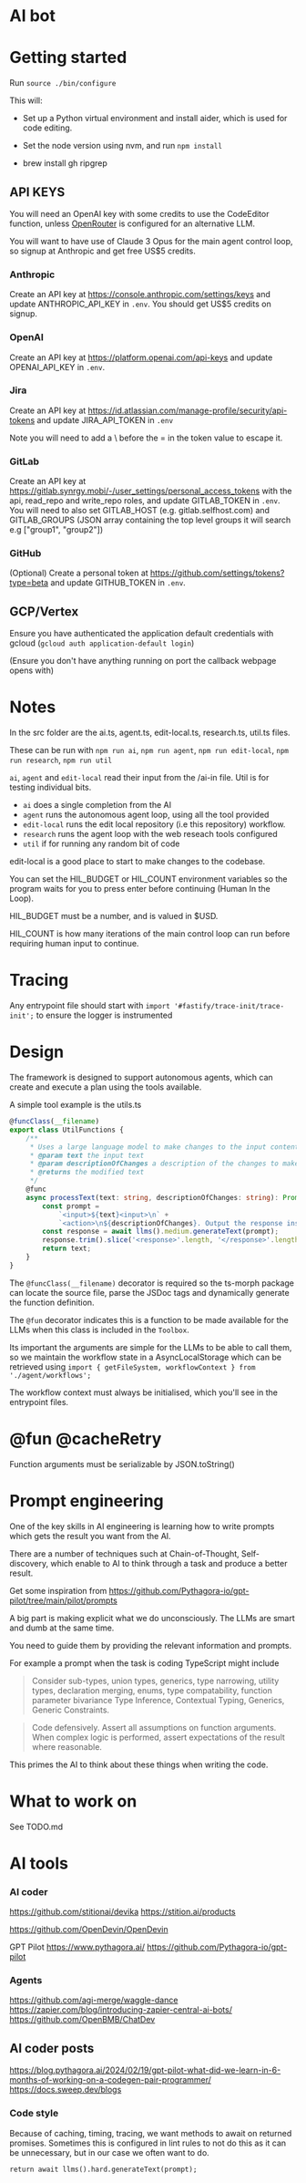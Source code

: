 # AI bot


# Getting started

Run `source ./bin/configure`

This will:
- Set up a Python virtual environment and install aider,
which is used for code editing.
- Set the node version using nvm, and run `npm install`

- brew install gh ripgrep <!-- gh GitHub CLI -->

## API KEYS

You will need an OpenAI key with some credits to use the CodeEditor function, unless [OpenRouter](https://aider.chat/docs/faq.html#accessing-other-llms-with-openrouter]) is configured for an alternative LLM.

You will want to have use of Claude 3 Opus for the main agent control loop, so signup at Anthropic and get free US$5 credits.

### Anthropic
Create an API key at https://console.anthropic.com/settings/keys and update ANTHROPIC_API_KEY in `.env`. 
You should get US$5 credits on signup.

### OpenAI

Create an API key at https://platform.openai.com/api-keys and update OPENAI_API_KEY in `.env`.

### Jira

Create an API key at https://id.atlassian.com/manage-profile/security/api-tokens and update JIRA_API_TOKEN in `.env`

Note you will need to add a \ before the = in the token value to escape it.

### GitLab

Create an API key at https://gitlab.synrgy.mobi/-/user_settings/personal_access_tokens with the api, read_repo and write_repo roles, and update GITLAB_TOKEN in `.env`. You will need to also set GITLAB_HOST (e.g. gitlab.selfhost.com) and GITLAB_GROUPS (JSON array containing the top level groups it will search e.g ["group1", "group2"])

### GitHub

(Optional) Create a personal token at https://github.com/settings/tokens?type=beta and update GITHUB_TOKEN in `.env`.

## GCP/Vertex

Ensure you have authenticated the application default credentials with gcloud (`gcloud auth application-default login`)

(Ensure you don't have anything running on port the callback webpage opens with)


# Notes

In the src folder are the ai.ts, agent.ts, edit-local.ts, research.ts, util.ts files.

These can be run with `npm run ai`, `npm run agent`, `npm run edit-local`, `npm run research`, `npm run util`

`ai`, `agent` and `edit-local` read their input from the /ai-in file. Util is for testing individual bits.

- `ai` does a single completion from the AI
- `agent` runs the autonomous agent loop, using all the tool provided
- `edit-local` runs the edit local repository (i.e this repository) workflow.
- `research` runs the agent loop with the web reseach tools configured 
- `util` if for running any random bit of code

edit-local is a good place to start to make changes to the codebase.

You can set the HIL_BUDGET or HIL_COUNT environment variables so the program
waits for you to press enter before continuing (Human In the Loop).

HIL_BUDGET must be a number, and is valued in $USD.

HIL_COUNT is how many iterations of the main control loop can run before requiring human input to continue.

# Tracing

Any entrypoint file should start with `import '#fastify/trace-init/trace-init';` to ensure the logger is instrumented


# Design

The framework is designed to support autonomous agents, which can create and execute a plan using
the tools available.

A simple tool example is the utils.ts

```Typescript
@funcClass(__filename)
export class UtilFunctions {
    /**
     * Uses a large language model to make changes to the input content by applying the provided natural language instruction
     * @param text the input text
     * @param descriptionOfChanges a description of the changes to make to the text
     * @returns the modified text
     */
    @func
    async processText(text: string, descriptionOfChanges: string): Promise<string> {
        const prompt =
            `<input>${text}<input>\n` +
            `<action>\n${descriptionOfChanges}. Output the response inside <response></response> tags.\n</action>`;
        const response = await llms().medium.generateText(prompt);
        response.trim().slice('<response>'.length, '</response>'.length * -1);
        return text;
    }
}
```
The `@funcClass(__filename)` decorator is required so the ts-morph package can locate the source file, 
parse the JSDoc tags and dynamically generate the function definition.

The `@fun` decorator indicates this is a function to be made available for the LLMs when this class is included in the `Toolbox`.

Its important the arguments are simple for the LLMs to be able to call them, so we maintain the workflow state in a AsyncLocalStorage
which can be retrieved using
`import { getFileSystem, workflowContext } from './agent/workflows';`

The workflow context must always be initialised, which you'll see in the entrypoint files.


# @fun @cacheRetry

Function arguments must be serializable by JSON.toString()

# Prompt engineering

One of the key skills in AI engineering is learning how to write prompts which gets the result you want from the AI.

There are a number of techniques such at Chain-of-Thought, Self-discovery, which enable to AI to think through a task and produce a better result.

Get some inspiration from https://github.com/Pythagora-io/gpt-pilot/tree/main/pilot/prompts

A big part is making explicit what we do unconsciously. The LLMs are smart and dumb at the same time.

You need to guide them by providing the relevant information and prompts.

For example a prompt when the task is coding TypeScript might include

> Consider sub-types, union types, generics, type narrowing, utility types,
declaration merging, enums, type compatability, function parameter bivariance
Type Inference, Contextual Typing, Generics, Generic Constraints.

>  Code defensively. Assert all assumptions on function arguments.
When complex logic is performed, assert expectations of the result where reasonable.

This primes the AI to think about these things when writing the code.

# What to work on

See TODO.md


# AI tools

### AI coder

https://github.com/stitionai/devika
https://stition.ai/products

https://github.com/OpenDevin/OpenDevin

GPT Pilot
https://www.pythagora.ai/
https://github.com/Pythagora-io/gpt-pilot

### Agents

https://github.com/agi-merge/waggle-dance
https://zapier.com/blog/introducing-zapier-central-ai-bots/
https://github.com/OpenBMB/ChatDev

## AI coder posts
https://blog.pythagora.ai/2024/02/19/gpt-pilot-what-did-we-learn-in-6-months-of-working-on-a-codegen-pair-programmer/
https://docs.sweep.dev/blogs

### Code style
Because of caching, timing, tracing, we want methods to await on returned promises.
Sometimes this is configured in lint rules to not do this as it can be unnecessary, but in our case we often want to do.
```
return await llms().hard.generateText(prompt);
```
